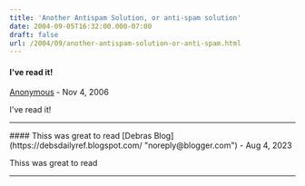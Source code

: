 ```yaml
---
title: 'Another Antispam Solution, or anti-spam solution'
date: 2004-09-05T16:32:00.000-07:00
draft: false
url: /2004/09/another-antispam-solution-or-anti-spam.html
---
```


#### I've read it!
[Anonymous]( "noreply@blogger.com") - <time datetime="2006-11-30T13:18:00.000-08:00">Nov 4, 2006</time>

I've read it!
<hr />
#### Thiss was great to read
[Debras Blog](https://debsdailyref.blogspot.com/ "noreply@blogger.com") - <time datetime="2023-08-31T03:37:21.263-07:00">Aug 4, 2023</time>

Thiss was great to read
<hr />
